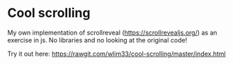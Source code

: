 # Cool scrolling

My own implementation of scrollreveal (https://scrollrevealjs.org/) as an exercise in js. 
No libraries and no looking at the original code!


Try it out here: https://rawgit.com/wlim33/cool-scrolling/master/index.html
 